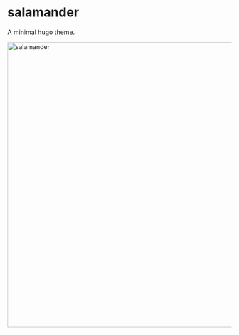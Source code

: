 # salamander

A minimal hugo theme.

<img width="906" height="642" alt="salamander" src="https://github.com/user-attachments/assets/aa4af919-e92a-4a03-bf1b-ae6739c82755" />

